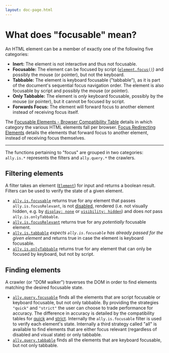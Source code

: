 ```yaml
---
layout: doc-page.html
---
```


# What does "focusable" mean?

An HTML element can be a member of exactly one of the following five categories:

* **Inert:** The element is not interactive and thus not focusable.
* **Focusable:** The element can be focused by script ([`element.focus()`](https://developer.mozilla.org/en-US/docs/Web/API/HTMLElement/focus)) and possibly the mouse (or pointer), but not the keyboard.
* **Tabbable:** The element is keyboard focusable ("tabbable"), as it is part of the document's sequential focus navigation order. The element is also focusable by script and possibly the mouse (or pointer).
* **Only Tabbable:** The element is *only* keyboard focusable, possibly by the mouse (or pointer), but it cannot be focused by script.
* **Forwards Focus:** The element will forward focus to another element instead of receiving focus itself.


The [Focusable Elements - Browser Compatibility Table](./data-tables/focusable.md) details in which category the various HTML elements fall per browser. [Focus Redirecting Elements](./data-tables/focusable.redirect.md) details the elements that forward focus to another element, instead of receiving focus themselves.

---

The functions pertaining to "focus" are grouped in two categories: `ally.is.*` represents the filters and `ally.query.*` the crawlers.


## Filtering elements

A filter takes an element ([`Element`](https://developer.mozilla.org/en-US/docs/Web/API/Element)) for input and returns a boolean result. Filters can be used to verify the state of a given element.

* [`ally.is.focusable`](./api/is/focusable.md) returns true for any element that passes `ally.is.focusRelevant`, is not [disabled](https://developer.mozilla.org/en-US/docs/Mozilla/Tech/XUL/Attribute/disabled), rendered (i.e. not visually hidden, e.g. by [`display: none`](https://developer.mozilla.org/en-US/docs/Web/CSS/display) or [`visibility: hidden`](https://developer.mozilla.org/en-US/docs/Web/CSS/visibility)) and does *not* pass `ally.is.onlyTabbable`.
* [`ally.is.focusRelevant`](./api/is/focus-relevant.md) returns true for any *potentially* focusable element.
* [`ally.is.tabbable`](./api/is/tabbable.md) *expects `ally.is.focusable` has already passed for the given element* and returns true in case the element is keyboard focusable.
* [`ally.is.onlyTabbable`](./api/is/only-tabbable.md) returns true for any element that can only be focused by keyboard, but not by script.


## Finding elements

A crawler (or "DOM walker") traverses the DOM in order to find elements matching the desired focusable state.

* [`ally.query.focusable`](./api/query/focusable.md) finds all the elements that are script focusable or keyboard focusable, but not only tabbable. By providing the strategies `"quick"` and `"strict"` the user can choose to trade performance for accuracy. The difference in accuracy is detailed by the compatibility tables for [quick](./data-tables/focusable.quick.md) and [strict](./data-tables/focusable.strict.md). Internally the `ally.is.focusable` filter is used to verify each element's state. Internally a third strategy called "all" is available to find elements that are either focus relevant (regardless of disabled and visual state) or only tabbable.
* [`ally.query.tabbable`](./api/query/tabbable.md) finds all the elements that are keyboard focusable, but not only tabbable.

